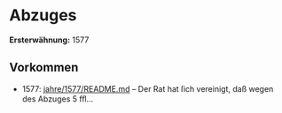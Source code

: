 # Abzuges

**Ersterwähnung:** 1577

## Vorkommen
- 1577: [jahre/1577/README.md](../jahre/1577/README.md) – Der Rat hat ſich vereinigt, daß wegen des Abzuges
5 ﬀl...
